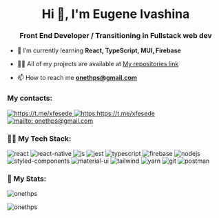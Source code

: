 <h1 align="center">Hi 👋, I'm Eugene Ivashina</h1>
<h3 align="center">Front End Developer / Transitioning in Fullstack web dev</h3>

- 🌱 I’m currently learning **React, TypeScript, MUI, Firebase**

- 👨‍💻 All of my projects are available at [My repositories link](https://github.com/onethps?tab=repositories)

- 📫 How to reach me **onethps@gmail.com**

<h3 align="left">My contacts:</h3>
<p align="left">

<a href="https://t.me/xfesede" target="_blank">
<img src="https://img.shields.io/badge/Telegram-2CA5E0?style=for-the-badge&logo=telegram&logoColor=white" alt="https://t.me/xfesede"/>
</a>
<a href="https://www.linkedin.com/in/eugen-ivashina/" target="_blank">
<img src="https://img.shields.io/badge/LinkedIn-0077B5?style=for-the-badge&logo=linkedin&logoColor=white" alt="https:https://t.me/xfesede" />
</a>

</a>
<a href="mailto: onethps@gmail.com" target="_blank">
<img src="https://img.shields.io/badge/Gmail-D14836?style=for-the-badge&logo=gmail&logoColor=white" alt="mailto: onethps@gmail.com"/>
</a>

</p>

<h3 align="left">👨‍💻 My Tech Stack:</h3>

<p align='left'>
<img alt='react' src='https://img.shields.io/badge/react-%2320232a.svg?style=for-the-badge&logo=react&logoColor=%2361DAFB'>
<img alt='react-native' src='https://img.shields.io/badge/react_native-%2320232a.svg?style=for-the-badge&logo=react&logoColor=%2361DAFB'>
 <img alt='js' src='https://img.shields.io/badge/JavaScript-323330?style=for-the-badge&logo=javascript&logoColor=F7DF1E'>
   <img alt='jest' src='https://img.shields.io/badge/Jest-C21325?style=for-the-badge&logo=jest&logoColor=white'>
 <img alt='typescript' src='https://img.shields.io/badge/TypeScript-007ACC?style=for-the-badge&logo=typescript&logoColor=white'>
 <img alt='firebase' src='https://img.shields.io/badge/firebase-ffca28?style=for-the-badge&logo=firebase&logoColor=black'> 
 <img alt='nodejs' src='https://img.shields.io/badge/Node.js-339933?style=for-the-badge&logo=nodedotjs&logoColor=white'>
  <img alt='styled-components' src='https://img.shields.io/badge/styled--components-DB7093?style=for-the-badge&logo=styled-components&logoColor=white'>   
   <img alt='material-ui' src='https://img.shields.io/badge/Material%20UI-007FFF?style=for-the-badge&logo=mui&logoColor=white'>  
  <img alt='tailwind' src='https://img.shields.io/badge/Tailwind_CSS-38B2AC?style=for-the-badge&logo=tailwind-css&logoColor=white'>  
  <img alt='yarn' src='https://img.shields.io/badge/Yarn-2C8EBB?style=for-the-badge&logo=yarn&logoColor=white'> 
   <img alt='git' src='https://img.shields.io/badge/GitHub-100000?style=for-the-badge&logo=github&logoColor=white'>  
    <img alt='postman' src='https://img.shields.io/badge/Postman-FF6C37?style=for-the-badge&logo=Postman&logoColor=white'>

 
 
 
 
</p>

 <h3 align="left">📝 My Stats:</h3>

<p align='left'>
<p><img src="https://github-readme-stats.vercel.app/api?username=onethps&show_icons=true&theme=radical" alt="onethps" /></p>
<p><img src="https://github-readme-stats.vercel.app/api/top-langs/?username=marinadegames&layout=compact&theme=radical" alt="onethps" /></p>
</p>
